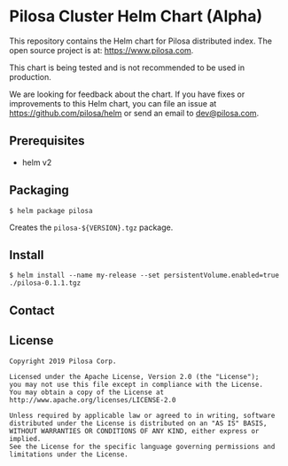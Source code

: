 # Pilosa Cluster Helm Chart (Alpha)

This repository contains the Helm chart for Pilosa distributed index. The open source project is at: https://www.pilosa.com.

This chart is being tested and is not recommended to be used in production.

We are looking for feedback about the chart. If you have fixes or improvements to this Helm chart, you can file an issue at https://github.com/pilosa/helm or send an email to dev@pilosa.com.

## Prerequisites

- helm v2

## Packaging

```
$ helm package pilosa
```

Creates the `pilosa-${VERSION}.tgz` package.

## Install

```
$ helm install --name my-release --set persistentVolume.enabled=true ./pilosa-0.1.1.tgz
```

## Contact


## License

```
Copyright 2019 Pilosa Corp.

Licensed under the Apache License, Version 2.0 (the "License");
you may not use this file except in compliance with the License.
You may obtain a copy of the License at http://www.apache.org/licenses/LICENSE-2.0

Unless required by applicable law or agreed to in writing, software
distributed under the License is distributed on an "AS IS" BASIS,
WITHOUT WARRANTIES OR CONDITIONS OF ANY KIND, either express or implied.
See the License for the specific language governing permissions and
limitations under the License.
```
